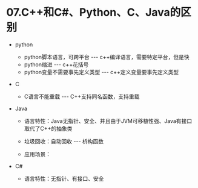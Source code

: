# 07.C++和C#、Python、C、Java的区别

+ python

  + python脚本语言，可跨平台 --- c++编译语言，需要特定平台，但是快
  + python缩进 --- c++花括号
  + python变量不需要事先定义类型 --- c++定义变量要事先定义类型

+ C

  + C语言不能重载 --- C++支持同名函数，支持重载

+ Java

  + 语言特性：Java无指针、安全、并且由于JVM可移植性强、Java有接口取代了C++的抽象类

  + 垃圾回收：自动回收 --- 析构函数
  + 应用场景：

+ C#

  + 语言特性：无指针、有接口、安全